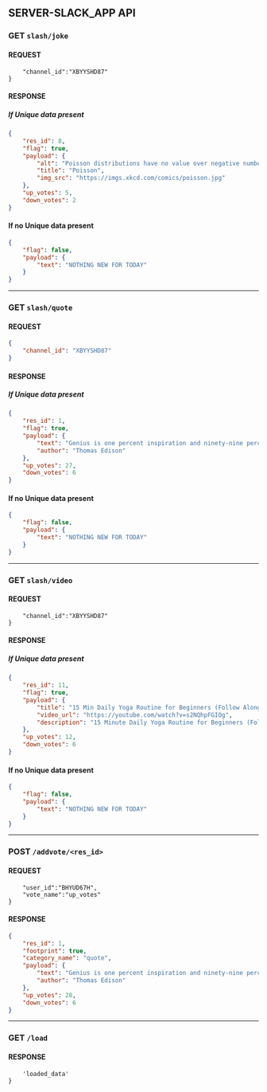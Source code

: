 ## SERVER-SLACK_APP API

### GET `slash/joke`

#### REQUEST

```json{
    "channel_id":"XBYYSHD87"
}
```

#### RESPONSE

##### If Unique data present

```json
{
	"res_id": 8,
	"flag": true,
	"payload": {
		"alt": "Poisson distributions have no value over negative numbers",
		"title": "Poisson",
		"img_src": "https://imgs.xkcd.com/comics/poisson.jpg"
	},
	"up_votes": 5,
	"down_votes": 2
}
```

#### If no Unique data present

```json
{
	"flag": false,
	"payload": {
		"text": "NOTHING NEW FOR TODAY"
	}
}
```

---

### GET `slash/quote`

#### REQUEST

```json
{
	"channel_id": "XBYYSHD87"
}
```

#### RESPONSE

##### If Unique data present

```json
{
	"res_id": 1,
	"flag": true,
	"payload": {
		"text": "Genius is one percent inspiration and ninety-nine percent perspiration.",
		"author": "Thomas Edison"
	},
	"up_votes": 27,
	"down_votes": 6
}
```

#### If no Unique data present

```json
{
	"flag": false,
	"payload": {
		"text": "NOTHING NEW FOR TODAY"
	}
}
```

---

### GET `slash/video`

#### REQUEST

```json{
    "channel_id":"XBYYSHD87"
}
```

#### RESPONSE

##### If Unique data present

```json
{
	"res_id": 11,
	"flag": true,
	"payload": {
		"title": "15 Min Daily Yoga Routine for Beginners (Follow Along)",
		"video_url": "https://youtube.com/watch?v=s2NQhpFGIOg",
		"description": "15 Minute Daily Yoga Routine for Beginners (Follow Along) Buy ARATA's New Plant Based Grooming Products - https://www.arata.in/collections/fittuber (Special ..."
	},
	"up_votes": 12,
	"down_votes": 6
}
```

#### If no Unique data present

```json
{
	"flag": false,
	"payload": {
		"text": "NOTHING NEW FOR TODAY"
	}
}
```

---

### POST `/addvote/<res_id>`

#### REQUEST

```json{
    "user_id":"BHYUD67H",
    "vote_name":"up_votes"
}
```

#### RESPONSE

```json
{
	"res_id": 1,
	"footprint": true,
	"category_name": "quote",
	"payload": {
		"text": "Genius is one percent inspiration and ninety-nine percent perspiration.",
		"author": "Thomas Edison"
	},
	"up_votes": 28,
	"down_votes": 6
}
```

---

### GET `/load`

#### RESPONSE

```json{
    'loaded_data'
}
```
